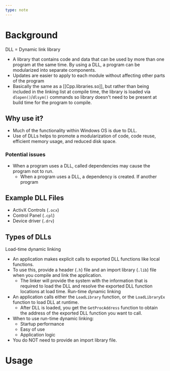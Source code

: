 ```yaml
---
type: note
---
```

# Background
DLL = Dynamic link library
- A library that contains code and data that can be used by more than one program at the same time. By using a DLL, a program can be modularized into separate components. 
- Updates are easier to apply to each module without affecting other parts of the program
- Basically the same as a [[Cpp.libraries.so]], but rather than being included in the linking list at compile time, the library is loaded via `dlopen()`/`dlsym()` commands so library doesn't need to be present at build time for the program to compile. 

## Why use it?
- Much of the functionality within Windows OS is due to DLL. 
- Use of DLLs helps to promote a modularization of code, code reuse, efficient memory usage, and reduced disk space.
### Potential issues
- When a program uses a DLL, called dependencies may cause the program not to run. 
	- When a program uses a DLL, a dependency is created. If another program

## Example DLL Files
- ActivX Controls (`.ocx`)
- Control Panel (`.cpl`)
- Device driver (`.drv`)

## Types of DLLs
Load-time dynamic linking
- An application makes explicit calls to exported DLL functions like local functions. 
- To use this, provide a header (`.h`) file and an import library (`.lib`) file when you compile and link the application. 
	- The linker will provide the system with the information that is required to load the DLL and resolve the exported DLL function locations at load time. 
Run-time dynamic linking
- An application calls either the `LoadLibrary` function, or the `LoadLibraryEx` function to load DLL at runtime. 
	- After DLL is loaded, you get the `GetProcAddress` function to obtain the address of the exported DLL function you want to call. 
- When to use run-time dynamic linking:
	- Startup performance
	- Easy of use
	- Application logic
- You do NOT need to provide an import library file. 

# Usage
